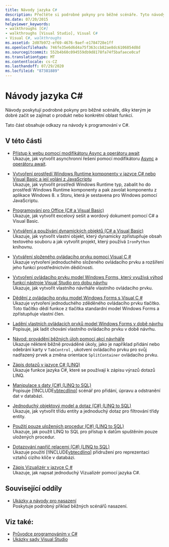 ```yaml
---
title: Návody jazyka C#
description: Přečtěte si podrobné pokyny pro běžné scénáře. Tyto návody jazyka C# jsou vhodné pro zahájení učení o produktu nebo konkrétní oblasti funkcí.
ms.date: 07/20/2015
helpviewer_keywords:
- walkthroughs [C#]
- walkthroughs [Visual Studio], Visual C#
- Visual C#, walkthroughs
ms.assetid: 2d07b972-ef69-4676-9aef-e1784728e1ff
ms.openlocfilehash: 746fe35e6d6d4a75f363ccb82ae8dc6106854d8d
ms.sourcegitcommit: 552b4b60c094559db9d8178fa74f5bafaece0caf
ms.translationtype: MT
ms.contentlocale: cs-CZ
ms.lasthandoff: 07/29/2020
ms.locfileid: "87381889"
---
```

# <a name="c-walkthroughs"></a>Návody jazyka C#

Návody poskytují podrobné pokyny pro běžné scénáře, díky kterým je dobré začít se zajímat o produkt nebo konkrétní oblast funkcí.

 Tato část obsahuje odkazy na návody k programování v C#.

## <a name="in-this-section"></a>V této části

- [Přístup k webu pomocí modifikátoru Async a operátoru await](./programming-guide/concepts/async/walkthrough-accessing-the-web-by-using-async-and-await.md)\
  Ukazuje, jak vytvořit asynchronní řešení pomocí modifikátoru [Async](./language-reference/keywords/async.md) a [operátoru await](./language-reference/operators/await.md).

- [Vytvoření prostředí Windows Runtime komponenty v jazyce C# nebo Visual Basic a její volání z JavaScriptu](/windows/uwp/winrt-components/walkthrough-creating-a-simple-windows-runtime-component-and-calling-it-from-javascript)\
  Ukazuje, jak vytvořit prostředí Windows Runtime typ, zabalit ho do prostředí Windows Runtime komponenty a pak zavolat komponentu z aplikace Windows 8. x Storu, která je sestavena pro Windows pomocí JavaScriptu.

- [Programování pro Office (C# a Visual Basic)](./programming-guide/interop/walkthrough-office-programming.md)\
  Ukazuje, jak vytvořit excelový sešit a wordový dokument pomocí C# a Visual Basic.

- [Vytváření a používání dynamických objektů (C# a Visual Basic)](./programming-guide/types/walkthrough-creating-and-using-dynamic-objects.md)\
  Ukazuje, jak vytvořit vlastní objekt, který dynamicky zpřístupňuje obsah textového souboru a jak vytvořit projekt, který používá `IronPython` knihovnu.

- [Vytváření složeného ovládacího prvku pomocí Visual C #](../framework/winforms/controls/walkthrough-authoring-a-composite-control-with-visual-csharp.md)\
  Ukazuje vytvoření jednoduchého složeného ovládacího prvku a rozšíření jeho funkcí prostřednictvím dědičnosti.

- [Vytvoření ovládacího prvku model Windows Forms, který využívá výhod funkcí nástroje Visual Studio pro dobu návrhu](../framework/winforms/controls/creating-a-wf-control-design-time-features.md)\
  Ukazuje, jak vytvořit vlastního návrháře vlastního ovládacího prvku.

- [Dědění z ovládacího prvku model Windows Forms s Visual C #](../framework/winforms/controls/walkthrough-inheriting-from-a-windows-forms-control-with-visual-csharp.md)\
  Ukazuje vytvoření jednoduchého zděděného ovládacího prvku tlačítko. Toto tlačítko dědí funkce z tlačítka standardní model Windows Forms a zpřístupňuje vlastní člen.

- [Ladění vlastních ovládacích prvků model Windows Forms v době návrhu](../framework/winforms/controls/walkthrough-debugging-custom-windows-forms-controls-at-design-time.md)\
  Popisuje, jak ladit chování vlastního ovládacího prvku v době návrhu.

- [Návod: provádění běžných úloh pomocí akcí návrháře](../framework/winforms/controls/perform-common-tasks-design-actions.md)\
  Ukazuje některé běžně prováděné úkoly, jako je například přidání nebo odebrání karty v `TabControl` , ukotvení ovládacího prvku pro svůj nadřazený prvek a změna orientace `SplitContainer` ovládacího prvku.

- [Zápis dotazů v jazyce C# (LINQ)](./programming-guide/concepts/linq/walkthrough-writing-queries-linq.md)\
  Ukazuje funkce jazyka C#, které se používají k zápisu výrazů dotazů LINQ.

- [Manipulace s daty (C#) (LINQ to SQL)](../framework/data/adonet/sql/linq/walkthrough-manipulating-data-csharp.md)\
  Popisuje [!INCLUDE[vbtecdlinq](~/includes/vbtecdlinq-md.md)] scénář pro přidání, úpravu a odstranění dat v databázi.

- [Jednoduchý objektový model a dotaz (C#) (LINQ to SQL)](../framework/data/adonet/sql/linq/walkthrough-simple-object-model-and-query-csharp.md)\
  Ukazuje, jak vytvořit třídu entity a jednoduchý dotaz pro filtrování třídy entity.

- [Použití pouze uložených procedur (C#) (LINQ to SQL)](../framework/data/adonet/sql/linq/walkthrough-using-only-stored-procedures-csharp.md)\
  Ukazuje, jak použít LINQ to SQL pro přístup k datům spuštěním pouze uložených procedur.

- [Dotazování napříč relacemi (C#) (LINQ to SQL)](../framework/data/adonet/sql/linq/walkthrough-querying-across-relationships-csharp.md)\
  Ukazuje použití [!INCLUDE[vbtecdlinq](~/includes/vbtecdlinq-md.md)] přidružení pro reprezentaci vztahů cizího klíče v databázi.

- [Zápis Vizualizér v jazyce C #](/visualstudio/debugger/walkthrough-writing-a-visualizer-in-csharp)\
  Ukazuje, jak napsat jednoduchý Vizualizér pomocí jazyka C#.

## <a name="related-sections"></a>Související oddíly

- [Ukázky a návody pro nasazení](/visualstudio/deployment/clickonce-deployment-samples-and-walkthroughs)\
  Poskytuje podrobný příklad běžných scénářů nasazení.

## <a name="see-also"></a>Viz také:

- [Průvodce programováním v C#](./programming-guide/index.md)
- [Ukázky sady Visual Studio](/visualstudio/ide/visual-studio-ide)
